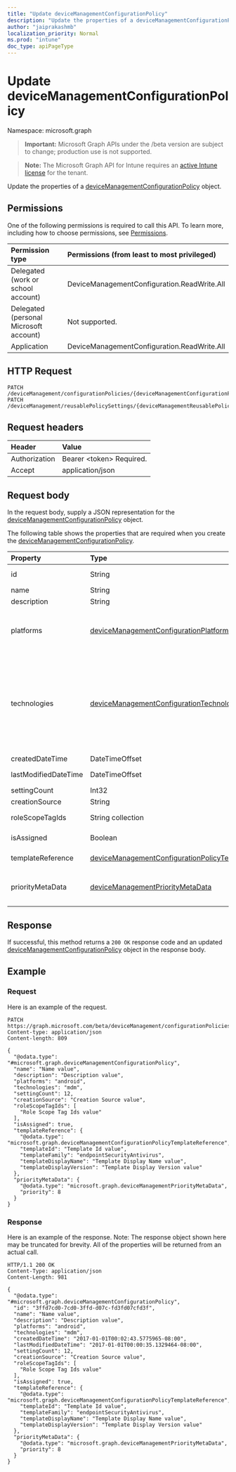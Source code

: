 ```yaml
---
title: "Update deviceManagementConfigurationPolicy"
description: "Update the properties of a deviceManagementConfigurationPolicy object."
author: "jaiprakashmb"
localization_priority: Normal
ms.prod: "intune"
doc_type: apiPageType
---
```


# Update deviceManagementConfigurationPolicy

Namespace: microsoft.graph

> **Important:** Microsoft Graph APIs under the /beta version are subject to change; production use is not supported.

> **Note:** The Microsoft Graph API for Intune requires an [active Intune license](https://go.microsoft.com/fwlink/?linkid=839381) for the tenant.

Update the properties of a [deviceManagementConfigurationPolicy](../resources/intune-deviceconfigv2-devicemanagementconfigurationpolicy.md) object.

## Permissions
One of the following permissions is required to call this API. To learn more, including how to choose permissions, see [Permissions](/graph/permissions-reference).

<!-- { "blockType": "ignored"  } // Note: Removing this line will cause the permissions autogeneration tool to overwrite the table. -->
|Permission type|Permissions (from least to most privileged)|
|:---|:---|
|Delegated (work or school account)|DeviceManagementConfiguration.ReadWrite.All|
|Delegated (personal Microsoft account)|Not supported.|
|Application|DeviceManagementConfiguration.ReadWrite.All|

## HTTP Request
<!-- {
  "blockType": "ignored"
}
-->
``` http
PATCH /deviceManagement/configurationPolicies/{deviceManagementConfigurationPolicyId}
PATCH /deviceManagement/reusablePolicySettings/{deviceManagementReusablePolicySettingId}/referencingConfigurationPolicies/{deviceManagementConfigurationPolicyId}
```

## Request headers
|Header|Value|
|:---|:---|
|Authorization|Bearer &lt;token&gt; Required.|
|Accept|application/json|

## Request body
In the request body, supply a JSON representation for the [deviceManagementConfigurationPolicy](../resources/intune-deviceconfigv2-devicemanagementconfigurationpolicy.md) object.

The following table shows the properties that are required when you create the [deviceManagementConfigurationPolicy](../resources/intune-deviceconfigv2-devicemanagementconfigurationpolicy.md).

|Property|Type|Description|
|:---|:---|:---|
|id|String|Key of the policy document. Automatically generated.|
|name|String|Policy name|
|description|String|Policy description|
|platforms|[deviceManagementConfigurationPlatforms](../resources/intune-deviceconfigv2-devicemanagementconfigurationplatforms.md)|Platforms for this policy. Possible values are: `none`, `android`, `iOS`, `macOS`, `windows10X`, `windows10`, `linux`, `unknownFutureValue`.|
|technologies|[deviceManagementConfigurationTechnologies](../resources/intune-deviceconfigv2-devicemanagementconfigurationtechnologies.md)|Technologies for this policy. Possible values are: `none`, `mdm`, `windows10XManagement`, `configManager`, `appleRemoteManagement`, `microsoftSense`, `exchangeOnline`, `mobileApplicationManagement`, `linuxMdm`, `enrollment`, `endpointPrivilegeManagement`, `unknownFutureValue`.|
|createdDateTime|DateTimeOffset|Policy creation date and time|
|lastModifiedDateTime|DateTimeOffset|Policy last modification date and time|
|settingCount|Int32|Number of settings|
|creationSource|String|Policy creation source|
|roleScopeTagIds|String collection|List of Scope Tags for this Entity instance.|
|isAssigned|Boolean|Policy assignment status. This property is read-only.|
|templateReference|[deviceManagementConfigurationPolicyTemplateReference](../resources/intune-deviceconfigv2-devicemanagementconfigurationpolicytemplatereference.md)|Template reference information|
|priorityMetaData|[deviceManagementPriorityMetaData](../resources/intune-deviceconfigv2-devicemanagementprioritymetadata.md)|Indicates the priority of each policies that are selected by the admin during enrollment process|



## Response
If successful, this method returns a `200 OK` response code and an updated [deviceManagementConfigurationPolicy](../resources/intune-deviceconfigv2-devicemanagementconfigurationpolicy.md) object in the response body.

## Example

### Request
Here is an example of the request.
``` http
PATCH https://graph.microsoft.com/beta/deviceManagement/configurationPolicies/{deviceManagementConfigurationPolicyId}
Content-type: application/json
Content-length: 809

{
  "@odata.type": "#microsoft.graph.deviceManagementConfigurationPolicy",
  "name": "Name value",
  "description": "Description value",
  "platforms": "android",
  "technologies": "mdm",
  "settingCount": 12,
  "creationSource": "Creation Source value",
  "roleScopeTagIds": [
    "Role Scope Tag Ids value"
  ],
  "isAssigned": true,
  "templateReference": {
    "@odata.type": "microsoft.graph.deviceManagementConfigurationPolicyTemplateReference",
    "templateId": "Template Id value",
    "templateFamily": "endpointSecurityAntivirus",
    "templateDisplayName": "Template Display Name value",
    "templateDisplayVersion": "Template Display Version value"
  },
  "priorityMetaData": {
    "@odata.type": "microsoft.graph.deviceManagementPriorityMetaData",
    "priority": 8
  }
}
```

### Response
Here is an example of the response. Note: The response object shown here may be truncated for brevity. All of the properties will be returned from an actual call.
``` http
HTTP/1.1 200 OK
Content-Type: application/json
Content-Length: 981

{
  "@odata.type": "#microsoft.graph.deviceManagementConfigurationPolicy",
  "id": "3ffd7cd0-7cd0-3ffd-d07c-fd3fd07cfd3f",
  "name": "Name value",
  "description": "Description value",
  "platforms": "android",
  "technologies": "mdm",
  "createdDateTime": "2017-01-01T00:02:43.5775965-08:00",
  "lastModifiedDateTime": "2017-01-01T00:00:35.1329464-08:00",
  "settingCount": 12,
  "creationSource": "Creation Source value",
  "roleScopeTagIds": [
    "Role Scope Tag Ids value"
  ],
  "isAssigned": true,
  "templateReference": {
    "@odata.type": "microsoft.graph.deviceManagementConfigurationPolicyTemplateReference",
    "templateId": "Template Id value",
    "templateFamily": "endpointSecurityAntivirus",
    "templateDisplayName": "Template Display Name value",
    "templateDisplayVersion": "Template Display Version value"
  },
  "priorityMetaData": {
    "@odata.type": "microsoft.graph.deviceManagementPriorityMetaData",
    "priority": 8
  }
}
```
